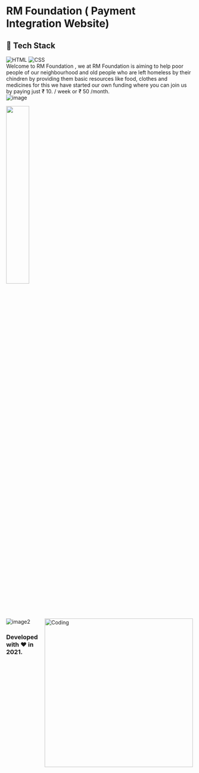 # RM Foundation ( Payment Integration Website)
## 📌 Tech Stack

![HTML](https://img.shields.io/badge/html5%20-%23E34F26.svg?&style=for-the-badge&logo=html5&logoColor=white)
![CSS](https://img.shields.io/badge/css3%20-%231572B6.svg?&style=for-the-badge&logo=css3&logoColor=white)
<br>
Welcome to RM Foundation , we at RM Foundation is aiming to help poor people of our neighbourhood 
                and old people who are left homeless by their chindren by providing them basic resources like food,
                clothes and medicines for this we have started our own funding where you can join us by paying just ₹ 10.
                / week or ₹ 50 /month.        
                ![image](https://github.com/RUDRAMADHABA/RM-Foundation/blob/main/images/RM%20FOUNDATION%20-%20Google%20Chrome%2001-12-2021%2018_13_15%20(2).png)
                <p align="left"><img width=35% src="https://media2.giphy.com/media/L1R1tvI9svkIWwpVYr/giphy.gif?cid=ecf05e47pzi2rpig0vc8pjusra8hiai1b91zgiywvbubu9vu&rid=giphy.gif"></p>
                ![image2](https://github.com/RUDRAMADHABA/RM-Foundation/blob/main/images/RM%20FOUNDATION%20-%20Google%20Chrome%2001-12-2021%2018_13_26%20(2).png)
                <img align="right" width="400px" alt="Coding" src="https://raw.githubusercontent.com/abhisheknaiidu/abhisheknaiidu/master/code.gif">
<br>
<h3>Developed with ❤️ in 2021.</h3>
